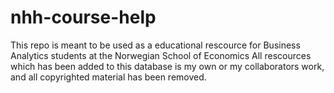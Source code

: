 # nhh-course-help
This repo is meant to be used as a educational rescource for Business Analytics students at the Norwegian School of Economics
All rescources which has been added to this database is my own or my collaborators work, and all copyrighted material has been removed.
